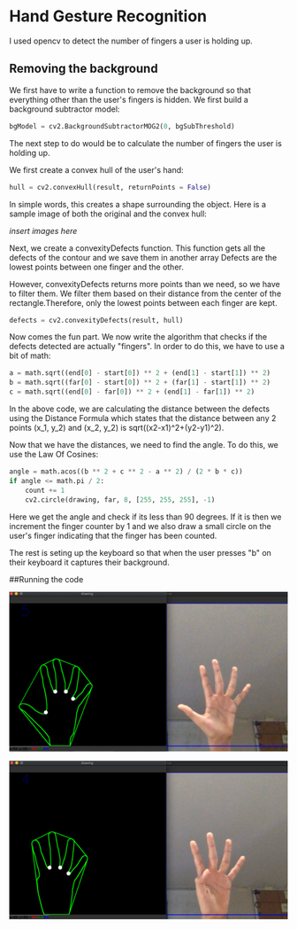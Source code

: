 # Hand Gesture Recognition 

I used opencv to detect the number of fingers a user is holding up. 

## Removing the background 

We first have to write a function to remove the background so that everything other than the user's fingers is hidden. We first build a background subtractor model: 

```python
bgModel = cv2.BackgroundSubtractorMOG2(0, bgSubThreshold)
```

The next step to do would be to calculate the number of fingers the user is holding up. 

We first create a convex hull of the user's hand: 

```python
hull = cv2.convexHull(result, returnPoints = False)
```

In simple words, this creates a shape surrounding the object. Here is a sample image of both the original and the convex hull: 

*insert images here* 

Next, we create a convexityDefects function. This function  gets all the defects of the contour and we save them in another array 
Defects are the lowest points between one finger and the other.

However, convexityDefects returns more points than we need, so we have to filter them. We filter them based on their distance from the center of the rectangle.Therefore, only the lowest points between each finger are kept. 

```python
defects = cv2.convexityDefects(result, hull)
```
Now comes the fun part. We now write the algorithm that checks if the defects detected are actually "fingers". In order to do this, we have to use a bit of math: 

```python
a = math.sqrt((end[0] - start[0]) ** 2 + (end[1] - start[1]) ** 2)
b = math.sqrt((far[0] - start[0]) ** 2 + (far[1] - start[1]) ** 2)
c = math.sqrt((end[0] - far[0]) ** 2 + (end[1] - far[1]) ** 2)
```

In the above code, we are calculating the distance between the defects using the Distance Formula which states that the distance between any 2 points (x_1, y_2) and (x_2, y_2) is sqrt((x2-x1)^2+(y2-y1)^2). 

Now that we have the distances, we need to find the angle. To do this, we use the Law Of Cosines: 

```python
angle = math.acos((b ** 2 + c ** 2 - a ** 2) / (2 * b * c))
if angle <= math.pi / 2:  
    count += 1
    cv2.circle(drawing, far, 8, [255, 255, 255], -1)
```
Here we get the angle and check if its less than 90 degrees. If it is then we increment the finger counter by 1 and we also draw a small circle on the user's finger indicating that the finger has been counted. 

The rest is seting up the keyboard so that when the user presses "b" on their keyboard it captures their background. 

##Running the code


![Five Fingers](FiveFingers.png)

![Four Fingers](FourFingers.png)






